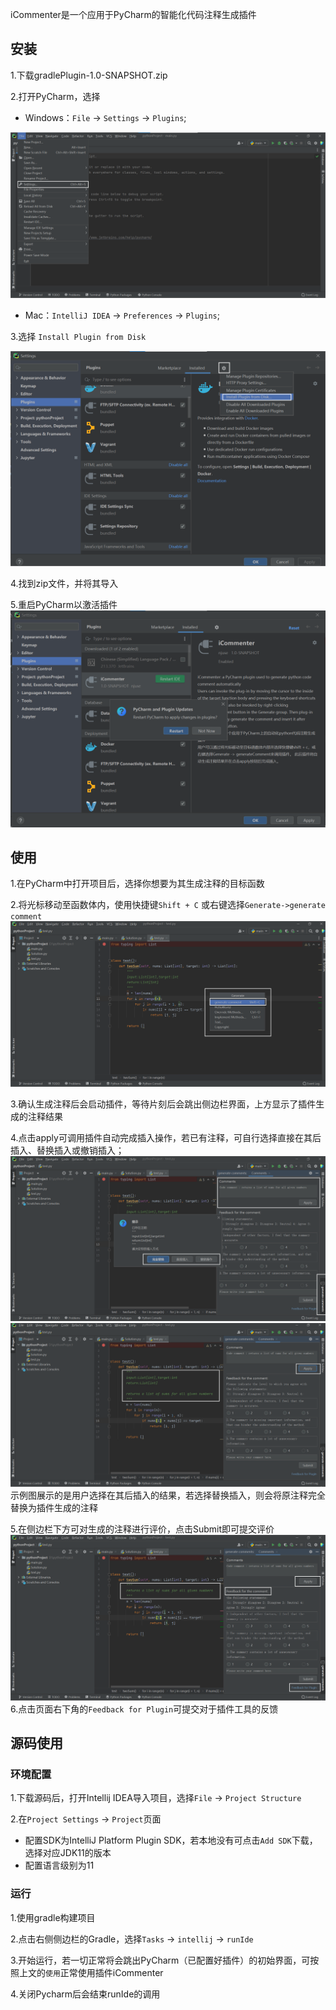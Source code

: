 iCommenter是一个应用于PyCharm的智能化代码注释生成插件

## 安装
1.下载gradlePlugin-1.0-SNAPSHOT.zip

2.打开PyCharm，选择
- Windows：`File` -> `Settings` -> `Plugins`;

![setting](./pic/step1.png)
- Mac：`IntelliJ IDEA` -> `Preferences` -> `Plugins`;

3.选择 `Install Plugin from Disk`

![plugin](./pic/step2.png)

4.找到zip文件，并将其导入

5.重启PyCharm以激活插件
![img.png](./pic/step3.png)

## 使用
1.在PyCharm中打开项目后，选择你想要为其生成注释的目标函数

2.将光标移动至函数体内，使用快捷键`Shift + C` 或右键选择`Generate->generate comment`
![plugin](./pic/app1.png)

3.确认生成注释后会启动插件，等待片刻后会跳出侧边栏界面，上方显示了插件生成的注释结果

4.点击apply可调用插件自动完成插入操作，若已有注释，可自行选择直接在其后插入、替换插入或撤销插入；
![plugin](./pic/app2.png)
![plugin](./pic/app4.png)
示例图展示的是用户选择在其后插入的结果，若选择替换插入，则会将原注释完全替换为插件生成的注释

5.在侧边栏下方可对生成的注释进行评价，点击Submit即可提交评价
![plugin](./pic/app3.png)
6.点击页面右下角的`Feedback for Plugin`可提交对于插件工具的反馈

## 源码使用

### 环境配置
1.下载源码后，打开Intellij IDEA导入项目，选择`File` -> `Project Structure`

2.在`Project Settings` -> `Project`页面
- 配置SDK为IntelliJ Platform Plugin SDK，若本地没有可点击`Add SDK`下载，选择对应JDK11的版本
- 配置语言级别为11

### 运行
1.使用gradle构建项目

2.点击右侧侧边栏的Gradle，选择`Tasks` -> `intellij` -> `runIde`

3.开始运行，若一切正常将会跳出PyCharm（已配置好插件）的初始界面，可按照上文的`使用`正常使用插件iCommenter

4.关闭Pycharm后会结束runIde的调用